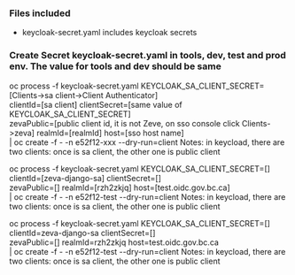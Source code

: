 ### Files included
* keycloak-secret.yaml includes keycloak secrets

### Create Secret keycloak-secret.yaml in tools, dev, test and prod env. The value for tools and dev should be same
oc process -f keycloak-secret.yaml KEYCLOAK_SA_CLIENT_SECRET=[Clients->sa client->Client Authenticator] \
clientId=[sa client] clientSecret=[same value of KEYCLOAK_SA_CLIENT_SECRET] \
zevaPublic=[public client id, it is not Zeve, on sso console click Clients->zeva] realmId=[realmId] host=[sso host name] \
| oc create -f - -n e52f12-xxx --dry-run=client
Notes: in keycload, there are two clients: once is sa client, the other one is public client


oc process -f keycloak-secret.yaml KEYCLOAK_SA_CLIENT_SECRET=[] \
clientId=[zeva-django-sa] clientSecret=[] \
zevaPublic=[] realmId=[rzh2zkjq] host=[test.oidc.gov.bc.ca] \
| oc create -f - -n e52f12-test --dry-run=client
Notes: in keycload, there are two clients: once is sa client, the other one is public client


oc process -f keycloak-secret.yaml KEYCLOAK_SA_CLIENT_SECRET=[] \
clientId=zeva-django-sa clientSecret=[] \
zevaPublic=[] realmId=rzh2zkjq host=test.oidc.gov.bc.ca \
| oc create -f - -n e52f12-test --dry-run=client
Notes: in keycload, there are two clients: once is sa client, the other one is public client